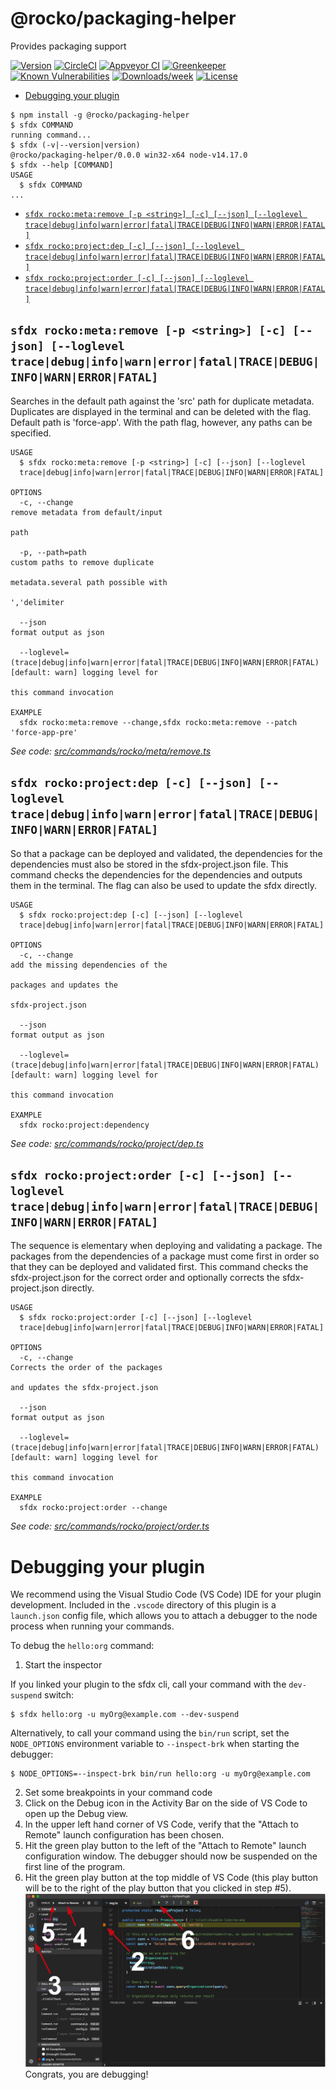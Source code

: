 @rocko/packaging-helper
=======================

Provides packaging support

[![Version](https://img.shields.io/npm/v/@rocko/packaging-helper.svg)](https://npmjs.org/package/@rocko/packaging-helper)
[![CircleCI](https://circleci.com/gh/R6736/packaging-helper/tree/master.svg?style=shield)](https://circleci.com/gh/R6736/packaging-helper/tree/master)
[![Appveyor CI](https://ci.appveyor.com/api/projects/status/github/R6736/packaging-helper?branch=master&svg=true)](https://ci.appveyor.com/project/heroku/packaging-helper/branch/master)
[![Greenkeeper](https://badges.greenkeeper.io/R6736/packaging-helper.svg)](https://greenkeeper.io/)
[![Known Vulnerabilities](https://snyk.io/test/github/R6736/packaging-helper/badge.svg)](https://snyk.io/test/github/R6736/packaging-helper)
[![Downloads/week](https://img.shields.io/npm/dw/@rocko/packaging-helper.svg)](https://npmjs.org/package/@rocko/packaging-helper)
[![License](https://img.shields.io/npm/l/@rocko/packaging-helper.svg)](https://github.com/R6736/packaging-helper/blob/master/package.json)

<!-- toc -->
* [Debugging your plugin](#debugging-your-plugin)
<!-- tocstop -->
<!-- install -->
<!-- usage -->
```sh-session
$ npm install -g @rocko/packaging-helper
$ sfdx COMMAND
running command...
$ sfdx (-v|--version|version)
@rocko/packaging-helper/0.0.0 win32-x64 node-v14.17.0
$ sfdx --help [COMMAND]
USAGE
  $ sfdx COMMAND
...
```
<!-- usagestop -->
<!-- commands -->
* [`sfdx rocko:meta:remove [-p <string>] [-c] [--json] [--loglevel trace|debug|info|warn|error|fatal|TRACE|DEBUG|INFO|WARN|ERROR|FATAL]`](#sfdx-rockometaremove--p-string--c---json---loglevel-tracedebuginfowarnerrorfataltracedebuginfowarnerrorfatal)
* [`sfdx rocko:project:dep [-c] [--json] [--loglevel trace|debug|info|warn|error|fatal|TRACE|DEBUG|INFO|WARN|ERROR|FATAL]`](#sfdx-rockoprojectdep--c---json---loglevel-tracedebuginfowarnerrorfataltracedebuginfowarnerrorfatal)
* [`sfdx rocko:project:order [-c] [--json] [--loglevel trace|debug|info|warn|error|fatal|TRACE|DEBUG|INFO|WARN|ERROR|FATAL]`](#sfdx-rockoprojectorder--c---json---loglevel-tracedebuginfowarnerrorfataltracedebuginfowarnerrorfatal)

## `sfdx rocko:meta:remove [-p <string>] [-c] [--json] [--loglevel trace|debug|info|warn|error|fatal|TRACE|DEBUG|INFO|WARN|ERROR|FATAL]`

Searches in the default path against the 'src' path for duplicate metadata. Duplicates are displayed in the terminal and can be deleted with the flag. Default path is 'force-app'. With the path flag, however, any paths can be specified.

```
USAGE
  $ sfdx rocko:meta:remove [-p <string>] [-c] [--json] [--loglevel 
  trace|debug|info|warn|error|fatal|TRACE|DEBUG|INFO|WARN|ERROR|FATAL]

OPTIONS
  -c, --change                                                                      remove metadata from default/input
                                                                                    path

  -p, --path=path                                                                   custom paths to remove duplicate
                                                                                    metadata.several path possible with
                                                                                    ','delimiter

  --json                                                                            format output as json

  --loglevel=(trace|debug|info|warn|error|fatal|TRACE|DEBUG|INFO|WARN|ERROR|FATAL)  [default: warn] logging level for
                                                                                    this command invocation

EXAMPLE
  sfdx rocko:meta:remove --change,sfdx rocko:meta:remove --patch 'force-app-pre'
```

_See code: [src/commands/rocko/meta/remove.ts](https://github.com/R6736/packaging-helper/blob/v0.0.0/src/commands/rocko/meta/remove.ts)_

## `sfdx rocko:project:dep [-c] [--json] [--loglevel trace|debug|info|warn|error|fatal|TRACE|DEBUG|INFO|WARN|ERROR|FATAL]`

So that a package can be deployed and validated, the dependencies for the dependencies must also be stored in the sfdx-project.json file. This command checks the dependencies for the dependencies and outputs them in the terminal. The flag can also be used to update the sfdx directly.

```
USAGE
  $ sfdx rocko:project:dep [-c] [--json] [--loglevel 
  trace|debug|info|warn|error|fatal|TRACE|DEBUG|INFO|WARN|ERROR|FATAL]

OPTIONS
  -c, --change                                                                      add the missing dependencies of the
                                                                                    packages and updates the
                                                                                    sfdx-project.json

  --json                                                                            format output as json

  --loglevel=(trace|debug|info|warn|error|fatal|TRACE|DEBUG|INFO|WARN|ERROR|FATAL)  [default: warn] logging level for
                                                                                    this command invocation

EXAMPLE
  sfdx rocko:project:dependency
```

_See code: [src/commands/rocko/project/dep.ts](https://github.com/R6736/packaging-helper/blob/v0.0.0/src/commands/rocko/project/dep.ts)_

## `sfdx rocko:project:order [-c] [--json] [--loglevel trace|debug|info|warn|error|fatal|TRACE|DEBUG|INFO|WARN|ERROR|FATAL]`

The sequence is elementary when deploying and validating a package. The packages from the dependencies of a package must come first in order so that they can be deployed and validated first. This command checks the sfdx-project.json for the correct order and optionally corrects the sfdx-project.json directly.

```
USAGE
  $ sfdx rocko:project:order [-c] [--json] [--loglevel 
  trace|debug|info|warn|error|fatal|TRACE|DEBUG|INFO|WARN|ERROR|FATAL]

OPTIONS
  -c, --change                                                                      Corrects the order of the packages
                                                                                    and updates the sfdx-project.json

  --json                                                                            format output as json

  --loglevel=(trace|debug|info|warn|error|fatal|TRACE|DEBUG|INFO|WARN|ERROR|FATAL)  [default: warn] logging level for
                                                                                    this command invocation

EXAMPLE
  sfdx rocko:project:order --change
```

_See code: [src/commands/rocko/project/order.ts](https://github.com/R6736/packaging-helper/blob/v0.0.0/src/commands/rocko/project/order.ts)_
<!-- commandsstop -->
<!-- debugging-your-plugin -->
# Debugging your plugin
We recommend using the Visual Studio Code (VS Code) IDE for your plugin development. Included in the `.vscode` directory of this plugin is a `launch.json` config file, which allows you to attach a debugger to the node process when running your commands.

To debug the `hello:org` command: 
1. Start the inspector
  
If you linked your plugin to the sfdx cli, call your command with the `dev-suspend` switch: 
```sh-session
$ sfdx hello:org -u myOrg@example.com --dev-suspend
```
  
Alternatively, to call your command using the `bin/run` script, set the `NODE_OPTIONS` environment variable to `--inspect-brk` when starting the debugger:
```sh-session
$ NODE_OPTIONS=--inspect-brk bin/run hello:org -u myOrg@example.com
```

2. Set some breakpoints in your command code
3. Click on the Debug icon in the Activity Bar on the side of VS Code to open up the Debug view.
4. In the upper left hand corner of VS Code, verify that the "Attach to Remote" launch configuration has been chosen.
5. Hit the green play button to the left of the "Attach to Remote" launch configuration window. The debugger should now be suspended on the first line of the program. 
6. Hit the green play button at the top middle of VS Code (this play button will be to the right of the play button that you clicked in step #5).
<br><img src=".images/vscodeScreenshot.png" width="480" height="278"><br>
Congrats, you are debugging!
